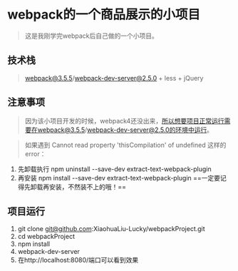 # webpack的一个商品展示的小项目

> 这是我刚学完webpack后自己做的一个小项目。


## 技术栈

> webpack@3.5.5/webpack-dev-server@2.5.0 + less + jQuery


## 注意事项

> 因为该小项目开发的时候，webpack4还没出来，所以想要项目正常运行需要在webpack@3.5.5/webpack-dev-server@2.5.0的环境中运行。

> 如果遇到 Cannot read property 'thisCompilation' of undefined 这样的error：
1. 先卸载执行 npm uninstall --save-dev extract-text-webpack-plugin
2. 再安装 npm install --save-dev extract-text-webpack-plugin
 ==一定要记得先卸载再安装，不然装不上的哦！==

## 项目运行

1. git clone git@github.com:XiaohuaLiu-Lucky/webpackProject.git
2. cd webpackProject
3. npm install
4. webpack-dev-server
5. 在http://localhost:8080/端口可以看到效果
